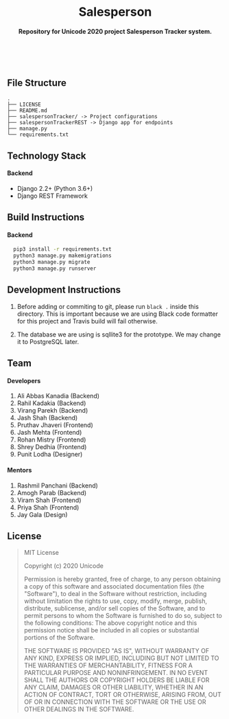 <p>
    <h1 align='center'> Salesperson </h1>
</p>

<h4 align='center'>Repository for Unicode 2020 project Salesperson Tracker system. </h4>

<br>
<br>
<br>

## File Structure

```
.
├── LICENSE
├── README.md
├── salespersonTracker/ -> Project configurations
├── salespersonTrackerREST -> Django app for endpoints
├── manage.py
└── requirements.txt
```

## Technology Stack

#### Backend

- Django 2.2+ (Python 3.6+)
- Django REST Framework

<!-- #### Frontend
- React <specify your versions> -->

## Build Instructions

#### Backend

```bash
  pip3 install -r requirements.txt
  python3 manage.py makemigrations
  python3 manage.py migrate
  python3 manage.py runserver
```

<!-- #### Frontend
```bash

``` -->

## Development Instructions

1. Before adding or commiting to git, please run `black .` inside this directory. This is important because we are using Black code formatter for this project and Travis build will fail otherwise.

2. The database we are using is sqllite3 for the prototype. We may change it to PostgreSQL later.

## Team

#### Developers

1. Ali Abbas Kanadia (Backend)
2. Rahil Kadakia (Backend)
3. Virang Parekh (Backend)
4. Jash Shah (Backend)
5. Pruthav Jhaveri (Frontend)
6. Jash Mehta (Frontend)
7. Rohan Mistry (Frontend)
8. Shrey Dedhia (Frontend)
9. Punit Lodha (Designer)

#### Mentors

1. Rashmil Panchani (Backend)
2. Amogh Parab (Backend)
3. Viram Shah (Frontend)
4. Priya Shah (Frontend)
5. Jay Gala (Design)

## License

> MIT License
>
> Copyright (c) 2020 Unicode
>
> Permission is hereby granted, free of charge, to any person obtaining a copy
> of this software and associated documentation files (the "Software"), to deal
> in the Software without restriction, including without limitation the rights
> to use, copy, modify, merge, publish, distribute, sublicense, and/or sell
> copies of the Software, and to permit persons to whom the Software is
> furnished to do so, subject to the following conditions:
> The above copyright notice and this permission notice shall be included in all
> copies or substantial portions of the Software.
>
> THE SOFTWARE IS PROVIDED "AS IS", WITHOUT WARRANTY OF ANY KIND, EXPRESS OR
> IMPLIED, INCLUDING BUT NOT LIMITED TO THE WARRANTIES OF MERCHANTABILITY,
> FITNESS FOR A PARTICULAR PURPOSE AND NONINFRINGEMENT. IN NO EVENT SHALL THE
> AUTHORS OR COPYRIGHT HOLDERS BE LIABLE FOR ANY CLAIM, DAMAGES OR OTHER
> LIABILITY, WHETHER IN AN ACTION OF CONTRACT, TORT OR OTHERWISE, ARISING FROM,
> OUT OF OR IN CONNECTION WITH THE SOFTWARE OR THE USE OR OTHER DEALINGS IN THE
> SOFTWARE.
